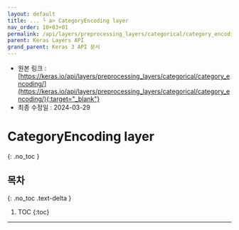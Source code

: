 ```yaml
---
layout: default
title: ... └ a> CategoryEncoding layer
nav_order: 10+03+01
permalink: /api/layers/preprocessing_layers/categorical/category_encoding/
parent: Keras Layers API
grand_parent: Keras 3 API 문서
---
```


* 원본 링크 : [https://keras.io/api/layers/preprocessing_layers/categorical/category_encoding/](https://keras.io/api/layers/preprocessing_layers/categorical/category_encoding/){:target="_blank"}
* 최종 수정일 : 2024-03-29

# CategoryEncoding layer
{: .no_toc }

## 목차
{: .no_toc .text-delta }

1. TOC
{:toc}

---
